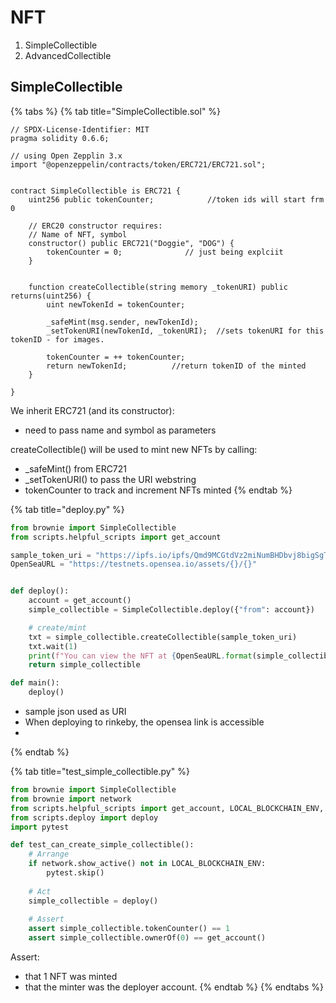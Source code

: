 # NFT

1. SimpleCollectible&#x20;
2. AdvancedCollectible

## SimpleCollectible

{% tabs %}
{% tab title="SimpleCollectible.sol" %}
```solidity
// SPDX-License-Identifier: MIT
pragma solidity 0.6.6;

// using Open Zepplin 3.x 
import "@openzeppelin/contracts/token/ERC721/ERC721.sol";


contract SimpleCollectible is ERC721 {
    uint256 public tokenCounter;            //token ids will start frm 0

    // ERC20 constructor requires:
    // Name of NFT, symbol
    constructor() public ERC721("Doggie", "DOG") {
        tokenCounter = 0;              // just being explciit
    }

    
    function createCollectible(string memory _tokenURI) public returns(uint256) {  
        uint newTokenId = tokenCounter;
        
        _safeMint(msg.sender, newTokenId);
        _setTokenURI(newTokenId, _tokenURI);  //sets tokenURI for this tokenID - for images.

        tokenCounter = ++ tokenCounter;
        return newTokenId;          //return tokenID of the minted
    }

}
```



We inherit ERC721 (and its constructor):

* need to pass name and symbol as parameters

createCollectible() will be used to mint new NFTs by calling:

* \_safeMint() from ERC721
* \_setTokenURI() to pass the URI webstring&#x20;
* tokenCounter to track and increment NFTs minted
{% endtab %}

{% tab title="deploy.py" %}
```python
from brownie import SimpleCollectible
from scripts.helpful_scripts import get_account

sample_token_uri = "https://ipfs.io/ipfs/Qmd9MCGtdVz2miNumBHDbvj8bigSgTwnr4SbyH6DNnpWdt?filename=0-PUG.json"
OpenSeaURL = "https://testnets.opensea.io/assets/{}/{}"


def deploy():
    account = get_account()
    simple_collectible = SimpleCollectible.deploy({"from": account})

    # create/mint
    txt = simple_collectible.createCollectible(sample_token_uri)
    txt.wait(1)
    print(f"You can view the NFT at {OpenSeaURL.format(simple_collectible.address, simple_collectible.tokenCounter()-1)}")
    return simple_collectible

def main():
    deploy()
```

* sample json used as URI
* When deploying to rinkeby, the opensea link is accessible
*
{% endtab %}

{% tab title="test_simple_collectible.py" %}
```python
from brownie import SimpleCollectible
from brownie import network
from scripts.helpful_scripts import get_account, LOCAL_BLOCKCHAIN_ENV, FORKED_LOCAL_ENV
from scripts.deploy import deploy
import pytest

def test_can_create_simple_collectible():
    # Arrange
    if network.show_active() not in LOCAL_BLOCKCHAIN_ENV:
        pytest.skip()
    
    # Act
    simple_collectible = deploy()
    
    # Assert
    assert simple_collectible.tokenCounter() == 1 
    assert simple_collectible.ownerOf(0) == get_account()    
```

Assert:

* that 1 NFT was minted
* that the minter was the deployer account.
{% endtab %}
{% endtabs %}

